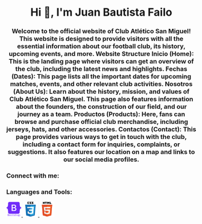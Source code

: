 <h1 align="center">Hi 👋, I'm Juan Bautista Failo</h1>
<h3 align="center">Welcome to the official website of Club Atlético San Miguel! This website is designed to provide visitors with all the essential information about our football club, its history, upcoming events, and more. Website Structure Inicio (Home): This is the landing page where visitors can get an overview of the club, including the latest news and highlights. Fechas (Dates): This page lists all the important dates for upcoming matches, events, and other relevant club activities. Nosotros (About Us): Learn about the history, mission, and values of Club Atlético San Miguel. This page also features information about the founders, the construction of our field, and our journey as a team. Productos (Products): Here, fans can browse and purchase official club merchandise, including jerseys, hats, and other accessories. Contactos (Contact): This page provides various ways to get in touch with the club, including a contact form for inquiries, complaints, or suggestions. It also features our location on a map and links to our social media profiles.</h3>

<h3 align="left">Connect with me:</h3>
<p align="left">
</p>

<h3 align="left">Languages and Tools:</h3>
<p align="left"> <a href="https://getbootstrap.com" target="_blank" rel="noreferrer"> <img src="https://raw.githubusercontent.com/devicons/devicon/master/icons/bootstrap/bootstrap-plain-wordmark.svg" alt="bootstrap" width="40" height="40"/> </a> <a href="https://www.w3schools.com/css/" target="_blank" rel="noreferrer"> <img src="https://raw.githubusercontent.com/devicons/devicon/master/icons/css3/css3-original-wordmark.svg" alt="css3" width="40" height="40"/> </a> <a href="https://www.w3.org/html/" target="_blank" rel="noreferrer"> <img src="https://raw.githubusercontent.com/devicons/devicon/master/icons/html5/html5-original-wordmark.svg" alt="html5" width="40" height="40"/> </a> </p>

